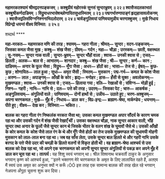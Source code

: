 **महामरकतश्यामं श्रीमद्वदनपङ्कजम् ।** **कश्बुग्रीवं महोरस्कं सुनसं सुन्दरभ्रुवम् ॥ २२॥** **श्वासैजदलकाभातं कश्बुश्रीकर्णदाडिमम् ।** **विद्रुमाधरभासेषच्छोणायितसुधास्मितम् ॥ २३॥** **पद्मगर्भारुणापाङ्गं हृद्यहासावलोकनम् ।** **श्वासैजद्वलिसंविग्ननिश्ननाभिदलोदरम् ॥ २४॥** **चार्वङ्गुलिवयां पाणिवयामुन्नीय चरणाश्बुजम् ।** **मुखे निधाय विप्रेन्द्रो धयन्तं वीक्ष्य विस्मित: ॥ २५॥** 

शब्दार्थ **** 

**महा-मरकत—** **महामरकत मणि की तरह** **; श्यामम्—** **गहरा नीला** **; श्रीमत्—** **सुन्दर** **; वदन-पङ्कजम्—** **जिसका कमल जैसा** **मुख** **; कश्बु—** **शंख जैसा** **; ग्रीवम्—** **गर्दन** **; महा—** **चौड़ा** **; उरस्कम्—** **छाती, वक्षस्थल** **; सु-नसम्—** **सुन्दर नाक वाली** **;** **सुन्दर-भ्रुवम्—** **सुन्दर भौंहों वाला** **; श्वास—** **उनकी श्वास से** **; एजत्—** **हिलती** **; अलक—** **बाल से** **; आभातम्—** **शानदार** **;** **कश्बु—** **शंख जैसा** **; श्री—** **सुन्दर** **; कर्ण—** **कान** **; दाडिमम्—** **अनार के फूल जैसा** **; विद्रुम—** **मूँगा जैसा** **; अधर—** **होंठों का** **;** **भासा—** **तेज से** **; ईषत्—** **कुछ-कुछ** **; शोणायित—** **लाल हुआ** **; सुधा—** **अमृत जैसी** **; स्मितम्—** **मुसकान** **; पद्म-गर्भ—** **कमल** **के कोश जैसा** **; अरुण—** **लाल** **; अपाङ्गम्—** **आँखों के कोर** **; हृद्य—** **मनोहर** **; हास—** **हँसी से युक्त** **; अवलोकनम्—** **मुखमण्डल** **; श्वास—** **उनकी श्वास से** **; एजत्—** **हिलाया गया** **; वलि—** **रेखाओं से** **; संविग्न—** **मोड़ी हुई** **; निश्न—** **गहरी** **;** **नाभि—** **नाभि से** **; दल—** **पत्ते की तरह** **; उदरम्—** **जिसका पेट** **; चारु—** **आकर्षक** **; अङ्गुलिवयाम्—** **अंगुलियों वाले** **;** **पाणिवयाम्—** **दोनों हाथों से** **; उन्नीय—** **उठाते हुए** **; चरण-अश्बुजम्—** **अपना चरणकमल** **; मुखे—** **मुँह में** **; निधाय—** **डाल** **कर** **; विप्र-इन्द्र:—** **ब्राह्मण-श्रेष्ठ, मार्कण्डेय** **; धयन्तम्—** **पीते हुए** **; वीक्ष्य—** **देख कर** **; विस्मित:—** **चकित।** **.** 

**बालक का गहरा नीला रंग निष्कलंक मरकत जैसा था; उसका कमल मुखमण्डल** **अपार सौंदर्य के कारण चमक रहा था और उसकी गर्दन में शंख जैसी रेखाएँ थीं। उसका** **वक्षस्थल चौड़ा, नाक सुन्दर आकार वाली, भौंहे सुन्दर तथा अनार के फूलों जैसे सुन्दर** **कान थे जिसके भीतर के वलन शंख के घुमावों जैसे थे। उसकी आँखों के कोर कमल के** **कोश जैसे लाल रंग के थे और मूँगे जैसे होठों का तेज उसके मुखमण्डल की सुधामयी** **मोहनी मुसकान को लाल-लाल बना रहा था। जब वह साँस लेता, उसके सुन्दर बाल हिलते** **थे और गहरी नाभि उसके बरगद के पत्ते जैसे उदर की चमड़ी के हिलते वलनों से विकृत** **होती थी। वह ब्राह्मण-श्रेष्ठ आश्चर्य से उस बालक को देख रहा था, जो अपने एक** **चरणकमल को अपनी सुन्दर सुन्दर अंगुलियों से पकड़ कर अपने मुँह में डाल कर चूस रहा** **था।** **तात्पर्य :** यह शिशु स्वयं भगवान् था। श्रील विश्वनाथ चक्रवर्ती ठाकुर के अनुसार भगवान् कृष्ण को आश्चर्य हुआ, ''इतने भक्तगण मेरे चरणकमल के अमृत के लिए लालायित रहते हैं, अतएव मैं स्वयं उस अमृत का अनुभव क्यों न करूँ।ÓÓ इस तरह एक सामान्य बालक की तरह खेल रहे भगवान् नेअपना अँगूठा चूसना शुरू कर दिया।  